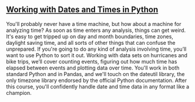 ## [Working with Dates and Times in Python](https://learn.datacamp.com/courses/working-with-dates-and-times-in-python)

You'll probably never have a time machine, but how about a machine for analyzing time? As soon as time enters any analysis, things can get weird. It's easy to get tripped up on day and month boundaries, time zones, daylight saving time, and all sorts of other things that can confuse the unprepared. If you're going to do any kind of analysis involving time, you’ll want to use Python to sort it out. Working with data sets on hurricanes and bike trips, we’ll cover counting events, figuring out how much time has elapsed between events and plotting data over time. You'll work in both standard Python and in Pandas, and we'll touch on the dateutil library, the only timezone library endorsed by the official Python documentation. After this course, you'll confidently handle date and time data in any format like a champion.